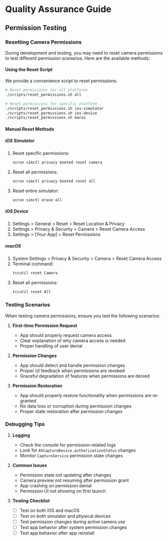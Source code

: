 # Quality Assurance Guide

## Permission Testing

### Resetting Camera Permissions

During development and testing, you may need to reset camera permissions to test different permission scenarios. Here are the available methods:

#### Using the Reset Script

We provide a convenience script to reset permissions:

```bash
# Reset permissions for all platforms
./scripts/reset_permissions.sh all

# Reset permissions for specific platform
./scripts/reset_permissions.sh ios-simulator
./scripts/reset_permissions.sh ios-device
./scripts/reset_permissions.sh macos
```

#### Manual Reset Methods

##### iOS Simulator
1. Reset specific permissions:
   ```bash
   xcrun simctl privacy booted reset camera
   ```
2. Reset all permissions:
   ```bash
   xcrun simctl privacy booted reset all
   ```
3. Reset entire simulator:
   ```bash
   xcrun simctl erase all
   ```

##### iOS Device
1. Settings > General > Reset > Reset Location & Privacy
2. Settings > Privacy & Security > Camera > Reset Camera Access
3. Settings > [Your App] > Reset Permissions

##### macOS
1. System Settings > Privacy & Security > Camera > Reset Camera Access
2. Terminal command:
   ```bash
   tccutil reset Camera
   ```
3. Reset all permissions:
   ```bash
   tccutil reset All
   ```

### Testing Scenarios

When testing camera permissions, ensure you test the following scenarios:

1. **First-time Permission Request**
   - App should properly request camera access
   - Clear explanation of why camera access is needed
   - Proper handling of user denial

2. **Permission Changes**
   - App should detect and handle permission changes
   - Proper UI feedback when permissions are revoked
   - Graceful degradation of features when permissions are denied

3. **Permission Restoration**
   - App should properly restore functionality when permissions are re-granted
   - No data loss or corruption during permission changes
   - Proper state restoration after permission changes

### Debugging Tips

1. **Logging**
   - Check the console for permission-related logs
   - Look for `AVCaptureDevice.authorizationStatus` changes
   - Monitor `CaptureService` permission state changes

2. **Common Issues**
   - Permission state not updating after changes
   - Camera preview not resuming after permission grant
   - App crashing on permission denial
   - Permission UI not showing on first launch

3. **Testing Checklist**
   - [ ] Test on both iOS and macOS
   - [ ] Test on both simulator and physical devices
   - [ ] Test permission changes during active camera use
   - [ ] Test app behavior after system permission changes
   - [ ] Test app behavior after app reinstall 